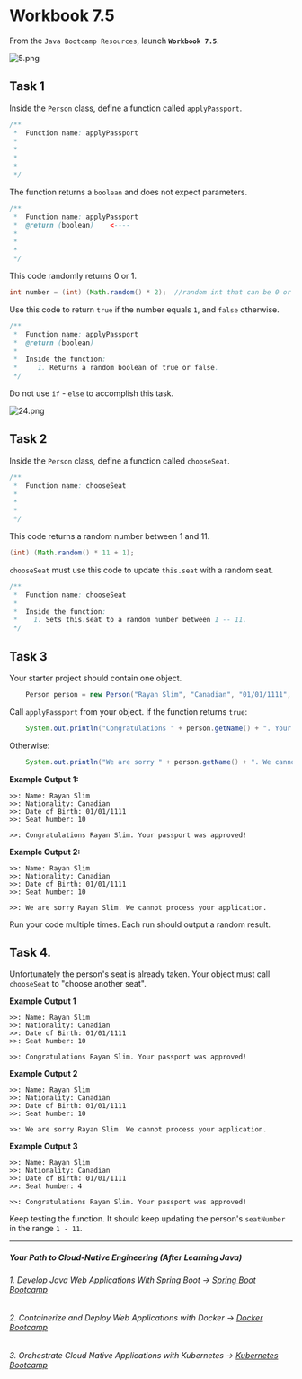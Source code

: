 # Workbook 7.5

From the `Java Bootcamp Resources`, launch **`Workbook 7.5`**.

![5.png](https://img-c.udemycdn.com/redactor/raw/article_lecture/2025-01-03_23-13-15-c4c231a4a431889ae3951bb867c0e95e.png)

## Task 1

Inside the `Person` class, define a function called `applyPassport`.

```java
/**
 *  Function name: applyPassport
 * 
 *
 *  
 *     
 */
```
The function returns a `boolean` and does not expect parameters.

```java
/**
 *  Function name: applyPassport
 *  @return (boolean)    <----
 *
 * 
 *     
 */
```

This code randomly returns 0 or 1.

```java
int number = (int) (Math.random() * 2);  //random int that can be 0 or 1.
```

Use this code to return `true` if the number equals `1`, and `false` otherwise. 

```java
/**
 *  Function name: applyPassport
 *  @return (boolean)
 *
 *  Inside the function:
 *     1. Returns a random boolean of true or false.
 */
```

Do not use `if` - `else` to accomplish this task.

![24.png](https://img-c.udemycdn.com/redactor/raw/article_lecture/2025-01-03_23-13-15-0c3e1da58e454404ab23583c459059bc.png)

## **Task 2**

Inside the `Person` class, define a function called `chooseSeat`.

```java
/**
 *  Function name: chooseSeat
 *
 * 
 *   
 */
```
This code returns a random number between 1 and 11.
```java
(int) (Math.random() * 11 + 1); 
```
`chooseSeat` must use this code to update `this.seat` with a random seat.

```java
/**
 *  Function name: chooseSeat
 *
 *  Inside the function:
 *    1. Sets this.seat to a random number between 1 -- 11.
 */
```

## Task 3

Your starter project should contain one object.

```java
    Person person = new Person("Rayan Slim", "Canadian", "01/01/1111", 5);
```

Call `applyPassport` from your object. If the function returns `true`:

```java
    System.out.println("Congratulations " + person.getName() + ". Your passport was approved!");
```

Otherwise:

```java
    System.out.println("We are sorry " + person.getName() + ". We cannot process your application.");
```

**Example Output 1:**

```
>>: Name: Rayan Slim
>>: Nationality: Canadian
>>: Date of Birth: 01/01/1111
>>: Seat Number: 10

>>: Congratulations Rayan Slim. Your passport was approved!
```

**Example Output 2:**

```
>>: Name: Rayan Slim
>>: Nationality: Canadian
>>: Date of Birth: 01/01/1111
>>: Seat Number: 10

>>: We are sorry Rayan Slim. We cannot process your application.
```

Run your code multiple times. Each run should output a random result.

## Task 4.

Unfortunately the person's seat is already taken. Your object must call `chooseSeat` to "choose another seat".


**Example Output 1**

```
>>: Name: Rayan Slim
>>: Nationality: Canadian
>>: Date of Birth: 01/01/1111
>>: Seat Number: 10

>>: Congratulations Rayan Slim. Your passport was approved!
```

**Example Output 2**

```
>>: Name: Rayan Slim
>>: Nationality: Canadian
>>: Date of Birth: 01/01/1111
>>: Seat Number: 10

>>: We are sorry Rayan Slim. We cannot process your application.
```

**Example Output 3**

```
>>: Name: Rayan Slim
>>: Nationality: Canadian
>>: Date of Birth: 01/01/1111
>>: Seat Number: 4

>>: Congratulations Rayan Slim. Your passport was approved!
```

Keep testing the function. It should keep updating the person's `seatNumber` in the range `1 - 11`.

----------

##### Your Path to Cloud-Native Engineering (After Learning Java)
###### 1. Develop Java Web Applications With Spring Boot → [Spring Boot Bootcamp](https://www.udemy.com/course/the-complete-spring-boot-development-bootcamp/?couponCode=SPRING_BOOTCAMP)
###### 2. Containerize and Deploy Web Applications with Docker → [Docker Bootcamp](https://www.udemy.com/course/docker-bootcamp-conquer-docker-with-real-world-projects/?couponCode=DOCKER_BOOTCAMP)
###### 3. Orchestrate Cloud Native Applications with Kubernetes → [Kubernetes Bootcamp](https://kubernetestraining.io/)